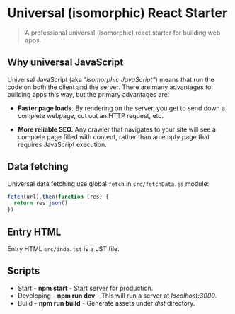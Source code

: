 # Universal (isomorphic) React Starter
> A professional universal (isomorphic) react starter for building web apps.

## Why universal JavaScript

Universal JavaScript (aka *"isomorphic JavaScript"*) means that run the code on both the client and the server. There are many advantages to building apps this way, but the primary advantages are:

* **Faster page loads.** By rendering on the server, you get to send down a complete webpage, cut out an HTTP request, etc.

* **More reliable SEO.** Any crawler that navigates to your site will see a complete page filled with content, rather than an empty page that requires JavaScript execution.

## Data fetching

Universal data fetching use global `fetch` in `src/fetchData.js` module:
```js
fetch(url).then(function (res) {
  return res.json()
})
```

## Entry HTML

Entry HTML `src/inde.jst` is a JST file.

## Scripts
* Start - **npm start** - Start server for production.
* Developing - **npm run dev** - This will run a server at *localhost:3000*.
* Build - **npm run build** - Generate assets under *dist* directory.
